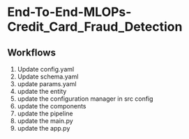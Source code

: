 # End-To-End-MLOPs-Credit_Card_Fraud_Detection

## Workflows
1. Update config.yaml
2. Update schema.yaml
3. update params.yaml
4. update the entity
5. update the configuration manager in src config
6. update the components
7. update the pipeline
8. update the main.py
9. update the app.py